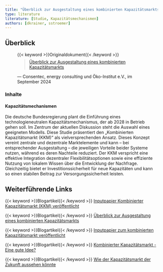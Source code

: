 ```yaml
---
title: "Überblick zur Ausgestaltung eines kombinierten Kapazitätsmarkts"
type: literature
literature: [Studie, Kapazitätsmechanismen]
authors: [dkrainer, sstroemer]
---
```


## Überblick

<figure>
    {{< keyword >}}Originaldokument{{< /keyword >}}
    <blockquote style="margin-top: 0.5em;">
        <a href="https://www.bmwk.de/Redaktion/DE/Downloads/klimaschutz/ag3-inputpapier-kombinierter-kapazitaetsmarkt-kkm.pdf?__blob=publicationFile&v=6" target="_blank">
            Überblick zur Ausgestaltung eines kombinierten Kapazitätsmarkts
        </a>
    </blockquote>
    <figcaption>— Consentec, energy consulting und Öko-Institut e.V., im September 2024</figcaption>
</figure>

### Inhalte

#### Kapazitätsmechanismen

Die deutsche Bundesregierung plant die Einführung eines technologieneutralen Kapazitätsmechanismus, der ab 2028 in Betrieb gehen soll. Im Zentrum der aktuellen Diskussion steht die Auswahl eines geeigneten Modells. Diese Studie präsentiert den „Kombinierten Kapazitätsmarkt (KKM)“ als vielversprechenden Ansatz. Dieses Konzept vereint zentrale und dezentrale Marktelemente und kann – bei entsprechender Ausgestaltung – die jeweiligen Vorteile beider Systeme nutzen, während es deren Nachteile reduziert. Der KKM verspricht eine effektive Integration dezentraler Flexibilitätsoptionen sowie eine effiziente Nutzung von lokalem Wissen über die Entwicklung der Nachfrage. Gleichzeitig bietet er Investitionssicherheit für neue Kapazitäten und kann so einen stabilen Beitrag zur Versorgungssicherheit leisten.

## Weiterführende Links

{{< keyword >}}Blogartikel{{< /keyword >}} [Inputpapier Kombinierter Kapazitätsmarkt (KKM) veröffentlicht](https://consentec.de/beitrag/inputpapier-kombinierter-kapazitaetsmarkt-kkm-veroeffentlicht/)

{{< keyword >}}Blogartikel{{< /keyword >}} [Überblick zur Ausgestaltung eines kombinierten Kapazitätsmarkts](https://www.oeko.de/publikation/ueberblick-zur-ausgestaltung-eines-kombinierten-kapazitaetsmarkts/)

{{< keyword >}}Blogartikel{{< /keyword >}} [Inputpapier zum kombinierten Kapazitätsmarkt veröffentlicht](https://www.r2b-energy.com/inputpapier-zum-kombinierten-kapazitaetsmarkt-veroeffentlicht/)

{{< keyword >}}Blogartikel{{< /keyword >}} [Kombinierter Kapazitätsmarkt - Eine gute Idee?](https://www.frontier-economics.com/de/de/nachrichten-einblicke/news/news-article-i20884-kombinierter-kapazitaetsmarkt-eine-gute-idee/)

{{< keyword >}}Blogartikel{{< /keyword >}} [Wie der Kapazitätsmarkt der Zukunft aussehen könnte](https://www.energate-messenger.de/news/246559/wie-der-kapazitaetsmarkt-der-zukunft-aussehen-koennte)
